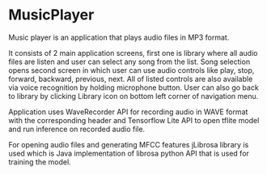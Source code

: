 # MusicPlayer

Music player is an application that plays audio files in MP3 format.

It consists of 2 main application screens, first one is library where all audio files are listen and user can select any song from the list.
Song selection opens second screen in which user can use audio controls like play, stop, forward, backward, previous, next. All of listed controls are also available via voice
recognition by holding microphone button. User can also go back to library by clicking Library icon on bottom left corner of navigation menu.

Application uses WaveRecorder API for recording audio in WAVE format with the corresponding header and Tensorflow Lite API to open tflite model and run inference on recorded audio file.

For opening audio files and generating MFCC features jLibrosa library is used which is Java implementation of librosa python API that is used for training the model.
